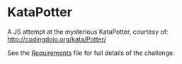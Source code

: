 # KataPotter

A JS attempt at the mysterious KataPotter, courtesy of: http://codingdojo.org/kata/Potter/

See the [Requirements](REQUIREMENTS.md) file for full details of the challenge.
